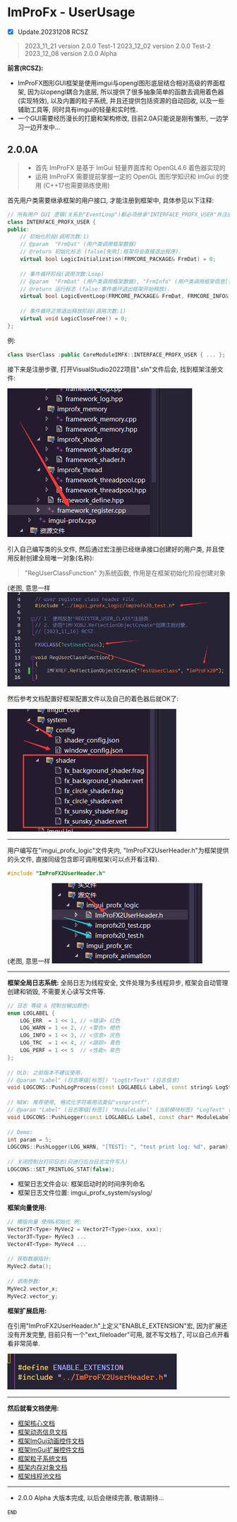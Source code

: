 # ImProFx - UserUsage
- [x] Update.20231208 RCSZ

> 2023_11_21 version 2.0.0 Test-1
> 2023_12_02 version 2.0.0 Test-2
> 2023_12_08 version 2.0.0 Alpha

__前言(RCSZ):__ 
- ImProFX图形GUI框架是使用imgui与opengl图形底层结合相对高级的界面框架, 因为以opengl耦合为底层, 所以提供了很多抽象简单的函数去调用着色器(实现特效), 以及内置的粒子系统, 并且还提供包括资源的自动回收, 以及一些辅助工具等, 同时具有imgui的轻量和实时性.
- 一个GUI需要经历漫长的打磨和架构修改, 目前2.0A只能说是刚有雏形, 一边学习一边开发中...

## 2.0.0A
> - 首先 ImProFX 是基于 ImGui 轻量界面库和 OpenGL4.6 着色器实现的
> - 运用 ImProFX 需要提前掌握一定的 OpenGL 图形学知识和 ImGui 的使用 (C++17也需要熟练使用)

首先用户类需要继承框架的用户接口, 才能注册到框架中, 具体参见以下注释:
```cpp
// 所有用户 GUI 逻辑(关系到"EventLoop")都必须继承"INTERFACE_PROFX_USER"并注册
class INTERFACE_PROFX_USER {
public:
	// 初始化阶段(调用次数:1)
	// @param  "FrmDat" (用户类调用框架数据)
	// @return 初始化标志 (false[失败]:框架将会直接退出程序).
	virtual bool LogicInitialization(FRMCORE_PACKAGE& FrmDat) = 0;

	// 事件循环阶段(调用次数:Loop)
	// @param  "FrmDat" (用户类调用框架数据), "FrmInfo" (用户类调用框架信息[状态])
	// @return 运行标志 (false:事件循环退出框架开始释放).
	virtual bool LogicEventLoop(FRMCORE_PACKAGE& FrmDat, FRMCORE_INFO& FrmInfo) = 0;

	// 事件循环正常退出释放阶段(调用次数:1)
	virtual void LogicCloseFree() = 0;
};
```
例:
```cpp
class UserClass :public CoreModuleIMFX::INTERFACE_PROFX_USER { ... };
```

接下来是注册步骤, 打开VisualStudio2022项目".sln"文件后会, 找到框架注册文件:

<img src="images/usage_a1.png" alt="A1">

引入自己编写类的头文件, 然后通过宏注册已经继承接口创建好的用户类, 并且使用反射创建全局唯一对象(名称):
> "RegUserClassFunction" 为系统函数, 作用是在框架初始化阶段创建对象

(老图, 意思一样
<img src="images/usage_a2.png" alt="A2">

然后参考文档配置好框架配置文件以及自己的着色器后就OK了:

<img src="images/usage_a3.png" alt="A3">

---

用户编写在"imgui_profx_logic"文件夹内, "ImProFX2UserHeader.h"为框架提供的头文件, 直接同级包含即可调用框架(可以点开看注释).
```cpp
#include "ImProFX2UserHeader.h"
```
(老图, 意思一样
<img src="images/usage_a4.png" alt="A4">

---

__框架全局日志系统:__
全局日志为线程安全, 文件处理为多线程异步, 框架会自动管理创建和销毁, 不需要关心读写文件等.
```cpp
// 日志 等级 & 控制台输出颜色:
enum LOGLABEL {
	LOG_ERR  = 1 << 1, // <错误> 红色
	LOG_WARN = 1 << 2, // <警告> 橙色
	LOG_INFO = 1 << 3, // <信息> 灰色
	LOG_TRC  = 1 << 4, // <跟踪> 青色
	LOG_PERF = 1 << 5  // <性能> 紫色
};

// OLD: 之前版本不建议使用.
// @param "Label" (日志等级[标签]) "LogStrText" (日志信息)
void LOGCONS::PushLogProcess(const LOGLABEL& Label, const string& LogStrText)

// NEW: 推荐使用, 格式化字符串用法类似"vsnprintf".
// @param "Label" (日志等级[标签]) "ModuleLabel" (当前模块标签) "LogText" (日志格式化字符串) "..." (参数)
void LOGCONS::PushLogger(const LOGLABEL& Label, const char* ModuleLabel, const char* LogText, ...);

// Demo:
int param = 5;
LOGCONS::PushLogger(LOG_WARN, "[TEST]: ", "test print log: %d", param);

// 关闭控制台打印日志(只进行后台日志文件写入)
LOGCONS::SET_PRINTLOG_STAT(false);
```
- 框架日志文件会以: 框架启动时的时间序列命名
- 框架日志文件位置: imgui_profx_system/syslog/

__框架向量使用:__
```cpp
// 模版向量 使用&初始化 例:
Vector2T<Type> MyVec2 = Vector2T<Type>(xxx, xxx);
Vector3T<Type> MyVec3 ...
Vector4T<Type> MyVec4 ...

// 获取数据指针:
MyVec2.data();

// 调用参数:
MyVec2.vector_x;
MyVec2.vector_y;
```

__框架扩展启用:__

在引用"ImProFX2UserHeader.h"上定义"ENABLE_EXTENSION"宏, 因为扩展还没有开发完整, 目前只有一个"ext_fileloader"可用, 就不写文档了, 可以自己点开看看非常简单. 

<img src="images/usage_a5.png" alt="A5">

---

__然后就看文档使用:__

- [框架核心文档](improfx_corefx.md)
- [框架动态信息文档](improfx_dyinfo.md)
- [框架ImGui动画控件文档](improfx_animation.md)
- [框架ImGui扩展控件文档](improfx_imguipro.md)
- [框架粒子系统文档](improfx_particle.md)
- [框架内存对象文档](improfx_memory.md)
- [框架线程池文档](improfx_threadpool.md)

---

- 2.0.0 Alpha 大版本完成, 以后会继续完善, 敬请期待...

```END```
